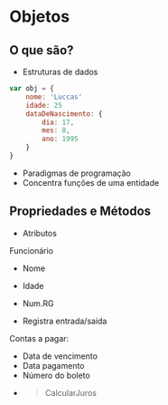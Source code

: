 # Objetos

## O que são? 

* Estruturas de dados

```javascript
var obj = {
    nome: 'Luccas'
    idade: 25
    dataDeNascimento: {
        dia: 17,
        mes: 8,
        ano: 1995
    }
}


```
* Paradigmas de programação
* Concentra funções de uma entidade

## Propriedades e Métodos
* Atributos

Funcionário

* Nome
* Idade
* Num.RG

* Registra entrada/saída

Contas a pagar:
* Data de vencimento
* Data pagamento
* Número do boleto
* > CalcularJuros